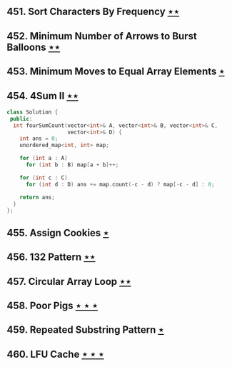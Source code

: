 ## 451. Sort Characters By Frequency [$\star\star$](https://leetcode.com/problems/sort-characters-by-frequency)

## 452. Minimum Number of Arrows to Burst Balloons [$\star\star$](https://leetcode.com/problems/minimum-number-of-arrows-to-burst-balloons)

## 453. Minimum Moves to Equal Array Elements [$\star$](https://leetcode.com/problems/minimum-moves-to-equal-array-elements)

## 454. 4Sum II [$\star\star$](https://leetcode.com/problems/4sum-ii)

```cpp
class Solution {
 public:
  int fourSumCount(vector<int>& A, vector<int>& B, vector<int>& C,
                   vector<int>& D) {
    int ans = 0;
    unordered_map<int, int> map;

    for (int a : A)
      for (int b : B) map[a + b]++;

    for (int c : C)
      for (int d : D) ans += map.count(-c - d) ? map[-c - d] : 0;

    return ans;
  }
};
```

## 455. Assign Cookies [$\star$](https://leetcode.com/problems/assign-cookies)

## 456. 132 Pattern [$\star\star$](https://leetcode.com/problems/132-pattern)

## 457. Circular Array Loop [$\star\star$](https://leetcode.com/problems/circular-array-loop)

## 458. Poor Pigs [$\star\star\star$](https://leetcode.com/problems/poor-pigs)

## 459. Repeated Substring Pattern [$\star$](https://leetcode.com/problems/repeated-substring-pattern)

## 460. LFU Cache [$\star\star\star$](https://leetcode.com/problems/lfu-cache)
